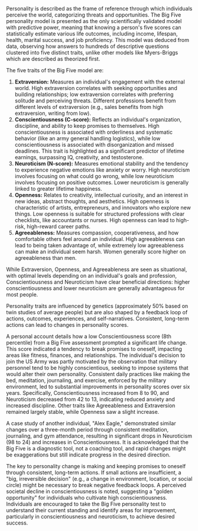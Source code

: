 Personality is described as the frame of reference through which individuals perceive the world, categorizing threats and opportunities. The Big Five personality model is presented as the only scientifically validated model with predictive power, meaning that knowing a person's five scores can statistically estimate various life outcomes, including income, lifespan, health, marital success, and job proficiency. This model was deduced from data, observing how answers to hundreds of descriptive questions clustered into five distinct traits, unlike other models like Myers-Briggs which are described as theorized first.

The five traits of the Big Five model are:
1.  **Extraversion:** Measures an individual's engagement with the external world. High extraversion correlates with seeking opportunities and building relationships; low extraversion correlates with preferring solitude and perceiving threats. Different professions benefit from different levels of extraversion (e.g., sales benefits from high extraversion, writing from low).
2.  **Conscientiousness (C-score):** Reflects an individual's organization, discipline, and ability to keep promises to themselves. High conscientiousness is associated with orderliness and systematic behavior (like an army general handling logistics), while low conscientiousness is associated with disorganization and missed deadlines. This trait is highlighted as a significant predictor of lifetime earnings, surpassing IQ, creativity, and testosterone.
3.  **Neuroticism (N-score):** Measures emotional stability and the tendency to experience negative emotions like anxiety or worry. High neuroticism involves focusing on what could go wrong, while low neuroticism involves focusing on positive outcomes. Lower neuroticism is generally linked to greater lifetime happiness.
4.  **Openness:** Relates to creativity, intellectual curiosity, and an interest in new ideas, abstract thoughts, and aesthetics. High openness is characteristic of artists, entrepreneurs, and innovators who explore new things. Low openness is suitable for structured professions with clear checklists, like accountants or nurses. High openness can lead to high-risk, high-reward career paths.
5.  **Agreeableness:** Measures compassion, cooperativeness, and how comfortable others feel around an individual. High agreeableness can lead to being taken advantage of, while extremely low agreeableness can make an individual seem harsh. Women generally score higher on agreeableness than men.

While Extraversion, Openness, and Agreeableness are seen as situational, with optimal levels depending on an individual's goals and profession, Conscientiousness and Neuroticism have clear beneficial directions: higher conscientiousness and lower neuroticism are generally advantageous for most people.

Personality traits are influenced by genetics (approximately 50% based on twin studies of average people) but are also shaped by a feedback loop of actions, outcomes, experiences, and self-narratives. Consistent, long-term actions can lead to changes in personality scores.

A personal account details how a low Conscientiousness score (8th percentile) from a Big Five assessment prompted a significant life change. This score indicated a tendency to break promises to oneself, impacting areas like fitness, finances, and relationships. The individual's decision to join the US Army was partly motivated by the observation that military personnel tend to be highly conscientious, seeking to impose systems that would alter their own personality. Consistent daily practices like making the bed, meditation, journaling, and exercise, enforced by the military environment, led to substantial improvements in personality scores over six years. Specifically, Conscientiousness increased from 8 to 90, and Neuroticism decreased from 42 to 13, indicating reduced anxiety and increased discipline. Other traits like Agreeableness and Extraversion remained largely stable, while Openness saw a slight increase.

A case study of another individual, "Alex Eagle," demonstrated similar changes over a three-month period through consistent meditation, journaling, and gym attendance, resulting in significant drops in Neuroticism (98 to 24) and increases in Conscientiousness. It is acknowledged that the Big Five is a diagnostic tool, not a coaching tool, and rapid changes might be exaggerations but still indicate progress in the desired direction.

The key to personality change is making and keeping promises to oneself through consistent, long-term actions. If small actions are insufficient, a "big, irreversible decision" (e.g., a change in environment, location, or social circle) might be necessary to break negative feedback loops. A perceived societal decline in conscientiousness is noted, suggesting a "golden opportunity" for individuals who cultivate high conscientiousness. Individuals are encouraged to take the Big Five personality test to understand their current standing and identify areas for improvement, particularly in conscientiousness and neuroticism, to achieve desired success.